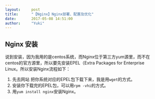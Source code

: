 ```yaml
---
layout:     post
title:      "【Nginx】Nginx部署、配置及优化"
date:       2017-05-08 14:51:00
author:     "Yuki"
---
```


## Nginx 安装

说到安装，因为我用的是centos系统，而Nginx位于第三方yum源里，而不在centos的官方源里，所以要先安装EPEL（Extra Packages for Enterprise Linux。所以安装Nginx流程如下：

1. 先去网站 [](http://fedoraproject.org/wiki/EPEL)把你系统对应的EPEL包下载下来，我是用`wget`的方式。 
2. 安装你下载完的EPEL包，可以用`rpm -vhi`的方式。
3. 用`yum install nginx`安装Nginx。